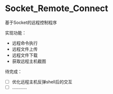 # Socket_Remote_Connect
基于Socket的远程控制程序

实现功能：
- 远程命令执行
- 远程文件上传
- 远程文件下载
- 获取远程主机截图

待完成：
- [ ] 优化远程主机反弹shell后的交互
- [ ] …………